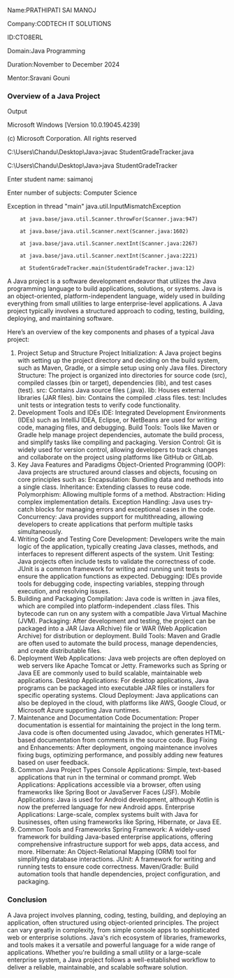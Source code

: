 Name:PRATHIPATI SAI MANOJ

Company:CODTECH IT SOLUTIONS

ID:CTO8ERL

Domain:Java Programming

Duration:November to December 2024

Mentor:Sravani Gouni

### Overview of a Java Project

Output

Microsoft Windows [Version 10.0.19045.4239]

(c) Microsoft Corporation. All rights reserved

C:\Users\Chandu\Desktop\Java>javac StudentGradeTracker.java

C:\Users\Chandu\Desktop\Java>java StudentGradeTracker

Enter student name: saimanoj

Enter number of subjects: Computer Science

Exception in thread "main" java.util.InputMismatchException
        
        at java.base/java.util.Scanner.throwFor(Scanner.java:947)
        
        at java.base/java.util.Scanner.next(Scanner.java:1602)
       
        at java.base/java.util.Scanner.nextInt(Scanner.java:2267)
        
        at java.base/java.util.Scanner.nextInt(Scanner.java:2221)
       
        at StudentGradeTracker.main(StudentGradeTracker.java:12)


A Java project is a software development endeavor that utilizes the Java programming language to build applications, solutions, or systems. Java is an object-oriented, platform-independent language, widely used in building everything from small utilities to large enterprise-level applications. A Java project typically involves a structured approach to coding, testing, building, deploying, and maintaining software.

Here’s an overview of the key components and phases of a typical Java project:

1. Project Setup and Structure
Project Initialization: A Java project begins with setting up the project directory and deciding on the build system, such as Maven, Gradle, or a simple setup using only Java files.
Directory Structure: The project is organized into directories for source code (src), compiled classes (bin or target), dependencies (lib), and test cases (test).
src: Contains Java source files (.java).
lib: Houses external libraries (JAR files).
bin: Contains the compiled .class files.
test: Includes unit tests or integration tests to verify code functionality.
2. Development Tools and IDEs
IDE: Integrated Development Environments (IDEs) such as IntelliJ IDEA, Eclipse, or NetBeans are used for writing code, managing files, and debugging.
Build Tools: Tools like Maven or Gradle help manage project dependencies, automate the build process, and simplify tasks like compiling and packaging.
Version Control: Git is widely used for version control, allowing developers to track changes and collaborate on the project using platforms like GitHub or GitLab.
3. Key Java Features and Paradigms
Object-Oriented Programming (OOP): Java projects are structured around classes and objects, focusing on core principles such as:
Encapsulation: Bundling data and methods into a single class.
Inheritance: Extending classes to reuse code.
Polymorphism: Allowing multiple forms of a method.
Abstraction: Hiding complex implementation details.
Exception Handling: Java uses try-catch blocks for managing errors and exceptional cases in the code.
Concurrency: Java provides support for multithreading, allowing developers to create applications that perform multiple tasks simultaneously.
4. Writing Code and Testing
Core Development: Developers write the main logic of the application, typically creating Java classes, methods, and interfaces to represent different aspects of the system.
Unit Testing: Java projects often include tests to validate the correctness of code. JUnit is a common framework for writing and running unit tests to ensure the application functions as expected.
Debugging: IDEs provide tools for debugging code, inspecting variables, stepping through execution, and resolving issues.
5. Building and Packaging
Compilation: Java code is written in .java files, which are compiled into platform-independent .class files. This bytecode can run on any system with a compatible Java Virtual Machine (JVM).
Packaging: After development and testing, the project can be packaged into a JAR (Java ARchive) file or WAR (Web Application Archive) for distribution or deployment.
Build Tools: Maven and Gradle are often used to automate the build process, manage dependencies, and create distributable files.
6. Deployment
Web Applications: Java web projects are often deployed on web servers like Apache Tomcat or Jetty. Frameworks such as Spring or Java EE are commonly used to build scalable, maintainable web applications.
Desktop Applications: For desktop applications, Java programs can be packaged into executable JAR files or installers for specific operating systems.
Cloud Deployment: Java applications can also be deployed in the cloud, with platforms like AWS, Google Cloud, or Microsoft Azure supporting Java runtimes.
7. Maintenance and Documentation
Code Documentation: Proper documentation is essential for maintaining the project in the long term. Java code is often documented using Javadoc, which generates HTML-based documentation from comments in the source code.
Bug Fixing and Enhancements: After deployment, ongoing maintenance involves fixing bugs, optimizing performance, and possibly adding new features based on user feedback.
8. Common Java Project Types
Console Applications: Simple, text-based applications that run in the terminal or command prompt.
Web Applications: Applications accessible via a browser, often using frameworks like Spring Boot or JavaServer Faces (JSF).
Mobile Applications: Java is used for Android development, although Kotlin is now the preferred language for new Android apps.
Enterprise Applications: Large-scale, complex systems built with Java for businesses, often using frameworks like Spring, Hibernate, or Java EE.
9. Common Tools and Frameworks
Spring Framework: A widely-used framework for building Java-based enterprise applications, offering comprehensive infrastructure support for web apps, data access, and more.
Hibernate: An Object-Relational Mapping (ORM) tool for simplifying database interactions.
JUnit: A framework for writing and running tests to ensure code correctness.
Maven/Gradle: Build automation tools that handle dependencies, project configuration, and packaging.

### Conclusion

A Java project involves planning, coding, testing, building, and deploying an application, often structured using object-oriented principles. The project can vary greatly in complexity, from simple console apps to sophisticated web or enterprise solutions. Java's rich ecosystem of libraries, frameworks, and tools makes it a versatile and powerful language for a wide range of applications. Whether you're building a small utility or a large-scale enterprise system, a Java project follows a well-established workflow to deliver a reliable, maintainable, and scalable software solution.
